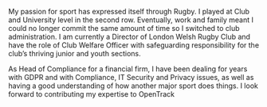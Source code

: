 My passion for sport has expressed itself through Rugby. I played at Club and University level in the second row. Eventually, work and family meant I could no longer commit the same amount of time so I switched to club administration. I am currently a Director of London Welsh Rugby Club and have the role of Club Welfare Officer with safeguarding responsibility for the club’s thriving junior and youth sections.  

As Head of Compliance for a financial firm, I have been dealing for years with GDPR and with Compliance, IT Security and Privacy issues, as well as having a good understanding of how another major sport does things.  I look forward to contributing my expertise to OpenTrack 
